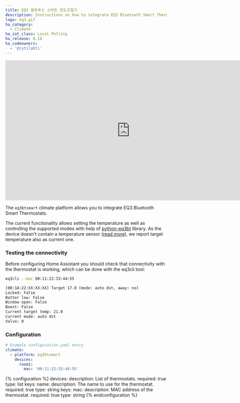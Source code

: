 ```yaml
---
title: EQ3 블투투스 스마트 온도조절기
description: Instructions on how to integrate EQ3 Bluetooth Smart Thermostats into Home Assistant.
logo: eq3.gif
ha_category:
  - Climate
ha_iot_class: Local Polling
ha_release: 0.18
ha_codeowners:
  - '@rytilahti'
---
```


<div class='videoWrapper'>
<iframe width="776" height="437" src="https://www.youtube.com/embed/xdVsIUbqBPY" frameborder="0" allow="accelerometer; autoplay; encrypted-media; gyroscope; picture-in-picture" allowfullscreen></iframe>
</div>

The `eq3btsmart` climate platform allows you to integrate EQ3 Bluetooth Smart Thermostats.

The current functionality allows setting the temperature as well as controlling the supported modes with help of [python-eq3bt](https://github.com/rytilahti/python-eq3bt) library.
As the device doesn't contain a temperature sensor ([read more](https://forum.fhem.de/index.php/topic,39308.15.html)),
we report target temperature also as current one.

### Testing the connectivity

Before configuring Home Assistant you should check that connectivity with the thermostat is working, which can be done with the eq3cli tool:

```bash
eq3cli --mac 00:11:22:33:44:55

[00:1A:22:XX:XX:XX] Target 17.0 (mode: auto dst, away: no)
Locked: False
Batter low: False
Window open: False
Boost: False
Current target temp: 21.0
Current mode: auto dst
Valve: 0
```

### Configuration

```yaml
# Example configuration.yaml entry
climate:
  - platform: eq3btsmart
    devices:
      room1:
        mac: '00:11:22:33:44:55'
```

{% configuration %}
devices:
  description: List of thermostats.
  required: true
  type: list
  keys:
    name:
      description: The name to use for the thermostat.
      required: true
      type: string
      keys:
        mac:
          description: MAC address of the thermostat.
          required: true
          type: string
{% endconfiguration %}
